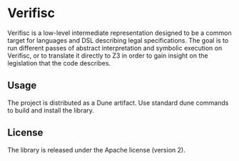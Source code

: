 # Verifisc

Verifisc is a low-level intermediate representation designed to be a common target
for languages and DSL describing legal specifications. The goal is to run different
passes of abstract interpretation and symbolic execution on Verifisc, or to translate
it directly to Z3 in order to gain insight on the legislation that the code describes.

## Usage

The project is distributed as a Dune artifact. Use standard dune commands to build
and install the library.

## License

The library is released under the Apache license (version 2).
